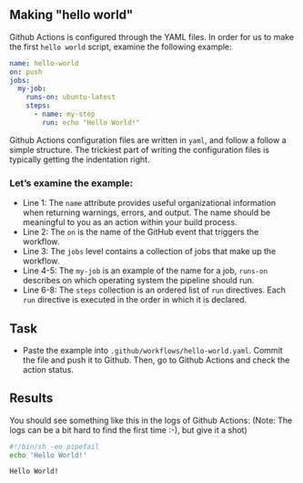 ## Making "hello world"

Github Actions is configured through the YAML files.
In order for us to make the first `hello world` script, examine the following example:

```yaml
name: hello-world
on: push
jobs:
  my-job:
    runs-on: ubuntu-latest
    steps:
      - name: my-step
        run: echo "Hello World!"
```

Github Actions configuration files are written in `yaml`, and follow a follow a simple structure.
The trickiest part of writing the configuration files is typically getting the indentation right.

### Let’s examine the example:

- Line 1: The `name` attribute provides useful organizational information when returning warnings, errors, and output. The name should be meaningful to you as an action within your build process.
- Line 2: The `on` is the name of the GitHub event that triggers the workflow.
- Line 3: The `jobs` level contains a collection of jobs that make up the workflow.
- Line 4-5: The `my-job` is an example of the name for a job, `runs-on` describes on which operating system the pipeline should run.
- Line 6-8: The `steps` collection is an ordered list of `run` directives. Each `run` directive is executed in the order in which it is declared.

## Task

- Paste the example into `.github/workflows/hello-world.yaml`. Commit the file and push it to Github. Then, go to Github Actions and check the action status.

## Results

You should see something like this in the logs of Github Actions: (Note: The logs can be a bit hard to find the first time :-), but give it a shot)

```bash
#!/bin/sh -eo pipefail
echo 'Hello World!'

Hello World!
```
